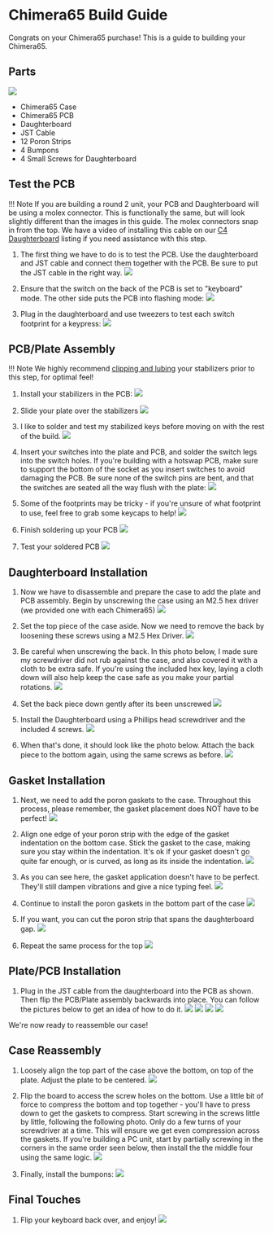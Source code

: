 # Chimera65 Build Guide

Congrats on your Chimera65 purchase! This is a guide to building your Chimera65.

## Parts

![](../images/chimera65/01_parts.jpg)

* Chimera65 Case
* Chimera65 PCB
* Daughterboard
* JST Cable
* 12 Poron Strips
* 4 Bumpons
* 4 Small Screws for Daughterboard

## Test the PCB

!!! Note
    If you are building a round 2 unit, your PCB and Daughterboard will be using a molex connector. This is functionally the same, but will look slightly different than the images in this guide. The molex connectors snap in from the top. We have a video of installing this cable on our [C4 Daughterboard](https://cannonkeys.com/products/unified-c4-daughterboard) listing if you need assistance with this step.

1. The first thing we have to do is to test the PCB. Use the daughterboard and JST cable and connect them together with the PCB. Be sure to put the JST cable in the right way.
    ![](../images/chimera65/02_test_pcb.jpg)

1. Ensure that the switch on the back of the PCB is set to "keyboard" mode. The other side puts the PCB into flashing mode:
    ![](../images/chimera65/pcb_flash_use.jpg)

1. Plug in the daughterboard and use tweezers to test each switch footprint for a keypress:
    ![](../images/chimera65/03_test_pcb_tweezers.jpg)

## PCB/Plate Assembly

!!! Note
    We highly recommend [clipping and lubing](https://www.youtube.com/watch?v=cD5Zj-ZgMLA) your stabilizers prior to this step, for optimal feel!

1. Install your stabilizers in the PCB:
    ![](../images/chimera65/04_install_stabs.jpg)

1. Slide your plate over the stabilizers
    ![](../images/chimera65/05_stabs_installed.jpg)

1. I like to solder and test my stabilized keys before moving on with the rest of the build.
    ![](../images/chimera65/06_pins_soldered.jpg)

1. Insert your switches into the plate and PCB, and solder the switch legs into the switch holes. If you're building with a hotswap PCB, make sure to support the bottom of the socket as you insert switches to avoid damaging the PCB. Be sure none of the switch pins are bent, and that the switches are seated all the way flush with the plate:
    ![](../images/chimera65/07_install_switches.jpg)

1. Some of the footprints may be tricky - if you're unsure of what footprint to use, feel free to grab some keycaps to help!
    ![](../images/chimera65/08_align_with_caps.jpg)

1. Finish soldering up your PCB
    ![](../images/chimera65/08a_pcb_soldered.jpg)

1. Test your soldered PCB
    ![](../images/chimera65/08b_retest_pcb.jpg)

## Daughterboard Installation

1. Now we have to disassemble and prepare the case to add the plate and PCB assembly. Begin by unscrewing the case using an M2.5 hex driver (we provided one with each Chimera65)
    ![](../images/chimera65/09_unscrew_case.jpg)

1. Set the top piece of the case aside. Now we need to remove the back by loosening these screws using a M2.5 Hex Driver.
    ![](../images/chimera65/10_remove_back.jpg)

1. Be careful when unscrewing the back. In this photo below, I made sure my screwdriver did not rub against the case, and also covered it with a cloth to be extra safe. If you're using the included hex key, laying a cloth down will also help keep the case safe as you make your partial rotations.
    ![](../images/chimera65/11_unscrew_back.jpg)

1. Set the back piece down gently after its been unscrewed
    ![](../images/chimera65/12_back_removed.jpg)

1. Install the Daughterboard using a Phillips head screwdriver and the included 4 screws.
    ![](../images/chimera65/13_install_daughterboard.jpg)

1. When that's done, it should look like the photo below. Attach the back piece to the bottom again, using the same screws as before.
    ![](../images/chimera65/14_db_installed.jpg)

## Gasket Installation
1. Next, we need to add the poron gaskets to the case. Throughout this process, please remember, the gasket placement does NOT have to be perfect!
    ![](../images/chimera65/15_apply_poron_next.jpg)

1. Align one edge of your poron strip with the edge of the gasket indentation on the bottom case. Stick the gasket to the case, making sure you stay within the indentation. It's ok if your gasket doesn't go quite far enough, or is curved, as long as its inside the indentation.
    ![](../images/chimera65/16_first_poron_strip.jpg)

1. As you can see here, the gasket application doesn't have to be perfect. They'll still dampen vibrations and give a nice typing feel.
    ![](../images/chimera65/17_poron_zoomed.jpg)

1. Continue to install the poron gaskets in the bottom part of the case
    ![](../images/chimera65/18_poron_bottom_installed.jpg)

1. If you want, you can cut the poron strip that spans the daughterboard gap.
    ![](../images/chimera65/19_middle_poron_cut.jpg)

1. Repeat the same process for the top
    ![](../images/chimera65/20_poron_top.jpg)


## Plate/PCB Installation
1. Plug in the JST cable from the daughterboard into the PCB as shown. Then flip the PCB/Plate assembly backwards into place. You can follow the pictures below to get an idea of how to do it.
    ![](../images/chimera65/21_pcb_flip_1.jpg)
    ![](../images/chimera65/22_pcb_flip_2.jpg)
    ![](../images/chimera65/23_pcb_flip_3.jpg)
    ![](../images/chimera65/24_pcb_flip_4.jpg)

We're now ready to reassemble our case!

## Case Reassembly

1. Loosely align the top part of the case above the bottom, on top of the plate. Adjust the plate to be centered.
    ![](../images/chimera65/25_top_added.jpg)

1. Flip the board to access the screw holes on the bottom. Use a little bit of force to compress the bottom and top together - you'll have to press down to get the gaskets to compress. Start screwing in the screws little by little, following the following photo. Only do a few turns of your screwdriver at a time. This will ensure we get even compression across the gaskets. If you're building a PC unit, start by partially screwing in the corners in the same order seen below, then install the the middle four using the same logic.
    ![](../images/chimera65/26_screw_bottom.jpg)

1. Finally, install the bumpons:
    ![](../images/chimera65/27_bumpons_installed.jpg)


## Final Touches
1. Flip your keyboard back over, and enjoy!
    ![](../images/chimera65/finished.jpg)

